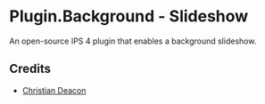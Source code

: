 # Plugin.Background - Slideshow
An open-source IPS 4 plugin that enables a background slideshow.

## Credits
* [Christian Deacon](https://github.com/gamemann)
